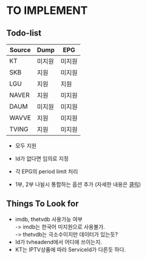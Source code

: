 # TO IMPLEMENT

## Todo-list

| Source | Dump   | EPG    |
| ------ | ------ | ------ |
| KT     | 미지원 | 미지원 |
| SKB    | 지원   | 미지원 |
| LGU    | 지원   | 지원   |
| NAVER  | 지원   | 미지원 |
| DAUM   | 미지원 | 미지원 |
| WAVVE  | 지원   | 미지원 |
| TVING  | 지원   | 미지원 |

- 모두 지원

- Id가 없다면 임의로 지정

- 각 EPG의 period limit 처리

- 1부, 2부 나뉠시 통합하는 옵션 추가 (자세한 내용은 [클릭](https://www.clien.net/service/board/cm_nas/12566572))

## Things To Look for

- imdb, thetvdb 사용가능 여부  
   -> imdb는 한국어 미지원으로 사용불가.  
   -> thetvdb는 극소수이지만 데이터가 있는듯?
  </br>
- Id가 tvheadend에서 어디에 쓰이는지.
- KT는 IPTV상품에 따라 ServiceId가 다른듯 하다.
